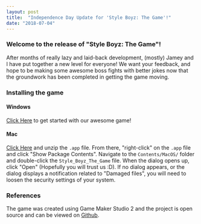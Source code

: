 ```yaml
---
layout: post
title:  "Independence Day Update for 'Style Boyz: The Game'!"
date: "2018-07-04"
---
```

### Welcome to the release of "Style Boyz: The Game"!

After months of really lazy and laid-back development, (mostly) Jamey and I have put
together a new level for everyone! We want your feedback, and hope to be making some
awesome boss fights with better jokes now that the groundwork has been completed in
getting the game moving.

### Installing the game

#### Windows

[Click Here](https://github.com/Jameywags/style_boyz_the_game/releases/download/0.1.0/Style.Boyz.The.Game.Win.exe)
to get started with our awesome game!

#### Mac

[Click Here](https://github.com/Jameywags/style_boyz_the_game/releases/download/0.1.0/Style.Boyz.The.Game.Mac.zip)
and unzip the `.app` file. From there, "right-click" on the `.app` file and click "Show Package Contents".
Navigate to the `Contents/MacOS/` folder and double-click the `Style_Boyz_The_Game` file. When the dialog opens
up, click "Open" (Hopefully you will trust us :D). If no dialog appears, or the dialog displays a notification
related to "Damaged files", you will need to loosen the security settings of your system.

### References
The game was created using Game Maker Studio 2 and 
the project is open source and can be viewed on
[Github](https://github.com/Jameywags/style_boyz_the_game).

